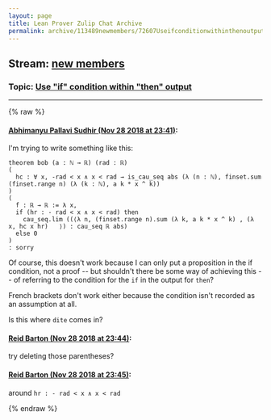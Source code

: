 ```yaml
---
layout: page
title: Lean Prover Zulip Chat Archive 
permalink: archive/113489newmembers/72607Useifconditionwithinthenoutput.html
---
```


## Stream: [new members](index.html)
### Topic: [Use "if" condition within "then" output](72607Useifconditionwithinthenoutput.html)

---


{% raw %}
#### [ Abhimanyu Pallavi Sudhir (Nov 28 2018 at 23:41)](https://leanprover.zulipchat.com/#narrow/stream/113489-new%20members/topic/Use%20%22if%22%20condition%20within%20%22then%22%20output/near/148749574):
I'm trying to write something like this:

```lean
theorem bob (a : ℕ → ℝ) (rad : ℝ)
(
  hc : ∀ x, -rad < x ∧ x < rad → is_cau_seq abs (λ (n : ℕ), finset.sum (finset.range n) (λ (k : ℕ), a k * x ^ k))
)
(
  f : ℝ → ℝ := λ x, 
  if (hr : - rad < x ∧ x < rad) then
    cau_seq.lim ((⟨λ n, (finset.range n).sum (λ k, a k * x ^ k) , (λ x, hc x hr)   ⟩) : cau_seq ℝ abs)
  else 0
)
: sorry
```
Of course, this doesn't work because I can only put a proposition in the if condition, not a proof -- but shouldn't there be some way of achieving this -- of referring to the condition for the `if` in the output for `then`?

French brackets don't work either because the condition isn't recorded as an assumption at all.

Is this where `dite` comes in?

#### [ Reid Barton (Nov 28 2018 at 23:44)](https://leanprover.zulipchat.com/#narrow/stream/113489-new%20members/topic/Use%20%22if%22%20condition%20within%20%22then%22%20output/near/148749758):
try deleting those parentheses?

#### [ Reid Barton (Nov 28 2018 at 23:45)](https://leanprover.zulipchat.com/#narrow/stream/113489-new%20members/topic/Use%20%22if%22%20condition%20within%20%22then%22%20output/near/148749765):
around `hr : - rad < x ∧ x < rad`


{% endraw %}
